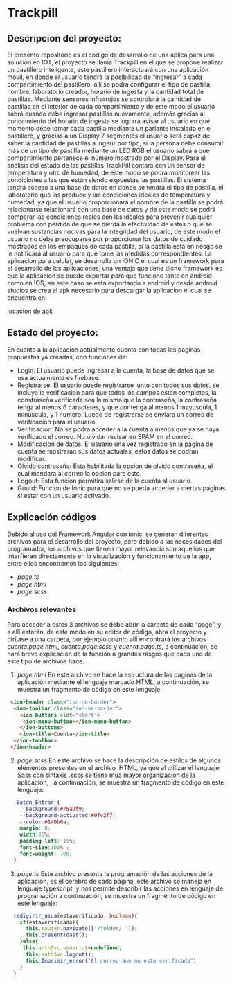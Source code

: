 # Trackpill

## Descripcion del proyecto:

El presente repositorio es el codigo de desarrollo de una aplica para una solucion en IOT, el proyecto se llama Trackpill en el que
se propone realizar un pastillero inteligente, este pastillero
interactuará con una aplicación móvil, en donde el usuario tendrá la posibilidad de “ingresar” a cada compartimiento del
pastillero, allí se podrá configurar el tipo de pastilla, nombre, laboratorio creador, horario de ingesta y la cantidad total de
pastillas. Mediante sensores infrarrojos se controlará la cantidad de pastillas en el interior de cada compartimiento y de este
modo el usuario sabrá cuando debe ingresar pastillas nuevamente, además gracias al conocimiento del horario de ingesta se
logrará avisar al usuario en qué momento debe tomar cada pastilla mediante un parlante instalado en el pastillero, y gracias a
un Display 7 segmentos el usuario será capaz de saber la cantidad de pastillas a ingerir por tipo, si la persona debe consumir
más de un tipo de pastilla mediante un LED RGB el usuario sabrá a que compartimiento pertenece el número mostrado por el
Display. Para el análisis del estado de las pastillas TrackPill contará con un sensor de temperatura y otro de humedad, de este
modo se podrá monitorear las condiciones a las que están siendo expuestas las pastillas. El sistema tendrá acceso a una base de
datos en donde se tendrá el tipo de pastilla, el laboratorio que las produce y las condiciones ideales de temperatura y humedad,
ya que el usuario proporcionará el nombre de la pastilla se podrá relacionarse relacionará con una base de datos y de este modo
se podrá comparar las condiciones reales con las ideales para prevenir cualquier problema con pérdida de que se pierda la
efectividad de estas o que se vuelvan sustancias nocivas para la integridad del usuario, de este modo el usuario no debe
preocuparse por proporcionar los datos de cuidado mostrados en los empaques de cada pastilla, si la pastilla está en riesgo se
le notificará al usuario para que tome las medidas correspondientes. La aplicacion para celular, se desarrolla un IONIC el cual es
un framework para el desarrollo de las aplicaciones, una ventaja que tiene dicho framework es que la aplicacion se puede exportar
para que funcione tanto en android como en !OS, en este caso se esta exportando a android y desde android studios se crea el apk necesario 
para descargar la aplicacion el cual se encuentra en:

[locacion de apk](android/app/build/outputs)

## Estado del proyecto:

En cuanto a la aplicacion actualmente cuenta con todas las paginas propuestas ya creadas, con funciones de:
- Login: El usuario puede ingresar a la cuenta, la base de datos que se usa actualmente es firebase.
- Registrarse: El usuario puede registrarse junto con todos sus datos, se incluyo la verificacion para que todos los campos esten completos, 
la constraseña verificada sea la misma que la contraseña, la contraseña tenga al menos 6 caracteres, y que contenga al menos 1 mayuscula, 
1 minuscula, y 1 numero. Luego de registrarse se enviara un correo de verificacion para el usuario.
- Verificacion: No se podra acceder a la cuenta a menos que ya se haya verificado el correo. No olvidar revisar en SPAM en el correo.
- Modificacion de datos: El usuario una vez registrado en la pagina de cuenta se mostraran sus datos actuales, estos datos se podran modificar.
- Olvido contraseña: Esta habilitada la opcion de olvido contraseña, el cual mandara al correo la opcion para esto.
- Logout: Esta funcion permitira salirse de la cuenta al usuario.
- Guard: Funcion de Ionic para que no se pueda acceder a ciertas paginas si estar con un usuario activado.

## Explicación códigos 
Debido al uso del Framework Angular con ionic, se generan diferentes archivos para el desarrollo del proyecto, pero debido a las necesidades del programador, los archivos que tienen mayor relevancia son aquellos que interfieren directamente en la visualización y funcionamiento de la app, entre ellos encontramos los siguientes: 
* _*page.ts*_
* _*page.html*_
* _*page.scss*_
### Archivos relevantes 
Para acceder a estos 3 archivos se debe abrir la carpeta de cada “page”, y a allí estarán, de este modo en su editor de código, abra el proyecto y diríjase a una carpeta, por ejemplo _cuenta_ allí encontrará los archivos *cuenta.page.html*, *cuenta.page.scss* y *cuenta.page.ts*, a continuación, se hará breve explicación de la función a grandes rasgos que cada uno de este tipo de archivos hace. 
1. _*page.html*_
En este archivo se hace la estructura de las paginas de la aplicación mediante el lenguaje marcado HTML, a continuación, se muestra un fragmento de código en este lenguaje:
```HTML
 <ion-header class="ion-no-border">
  <ion-toolbar class="ion-no-border">
    <ion-buttons slot="start">
     <ion-menu-button></ion-menu-button>
    </ion-buttons>
    <ion-title>Cuenta</ion-title>
  </ion-toolbar>
 </ion-header>
```
2. _*page.scss*_
En este archivo se hace la descripción de estilos de algunos elementos presentes en el archivo .HTML, ya que al utilizar el lenguaje Sass con sintaxis .scss se tiene mua mayor organización de la aplicación, , a continuación, se muestra un fragmento de código en este lenguaje:
```scss
  .Boton_Entrar {
    --background:#75a9f9;
    --background-activated:#9fc2f7;
    --color:#140b0a;
    margin: 0;
    width:85%;
    padding-left: 15%;
    font-size:100% ;
    font-weight: 700;
  }
```
3. _*page.ts*_
Este archivo presenta la programación de las acciones de la aplicación, es el cerebro de cada página, este archivo se maneja en lenguaje typescript, y nos permite describir las acciones en lenguaje de programación a continuación, se muestra un fragmento de código en este lenguaje:
```Typescript
  redigirir_usua(estaverificado: boolean){
    if(estaverificado){
      this.router.navigate(['/folder/ ']);
      this.presentToast();
    }else{
     this.authSvc.usuario$=undefined;
      this.authSvc.logout();
      this.Imprimir_error("El correo aun no esta verificado")
    }
  }
```


